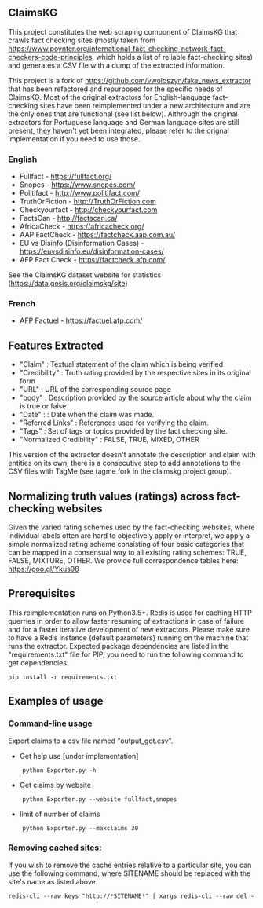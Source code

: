 

## ClaimsKG
This project constitutes the web scraping component of ClaimsKG that crawls fact checking sites (mostly taken from https://www.poynter.org/international-fact-checking-network-fact-checkers-code-principles, which holds a list of reliable fact-checking sites) and generates a CSV file with a dump of the extracted information. 

This project is a fork of https://github.com/vwoloszyn/fake_news_extractor that has been refactored and repurposed for the specific needs of ClaimsKG. Most of the original extractors for English-language fact-checking sites have been reimplemented under a new architecture and are the only ones that are functional (see list below). Althrough the original extractors for Portuguese language and German language sites are still present, they haven't yet been integrated, please refer to the orignal implementation if you need to use those. 

### English

- Fullfact - https://fullfact.org/
- Snopes - https://www.snopes.com/
- Politifact - http://www.politifact.com/
- TruthOrFiction - http://TruthOrFiction.com
- Checkyourfact - http://checkyourfact.com
- FactsCan - http://factscan.ca/
- AfricaCheck - https://africacheck.org/
- AAP FactCheck - https://factcheck.aap.com.au/
- EU vs Disinfo (Disinformation Cases) - https://euvsdisinfo.eu/disinformation-cases/
- AFP Fact Check - https://factcheck.afp.com/

See the ClaimsKG dataset website for statistics (https://data.gesis.org/claimskg/site)

### French

- AFP Factuel - https://factuel.afp.com/

## Features Extracted

- "Claim"			: Textual statement of the claim which is being verified
- "Credibility"			: Truth rating provided by the respective sites in its original form
- "URL"				: URL of the corresponding source page
- "body"			: Description provided by the source article about why the claim is true or false
- "Date"	: 		: Date when the claim was made. 
- "Referred Links"		: References used for verifying the claim.
- "Tags"			: Set of tags or topics provided by the fact checking site.
- "Normalized Credibility"	: FALSE, TRUE, MIXED, OTHER

This version of the extractor doesn't annotate the description and claim with entities on its own, there is a consecutive step to add annotations to the CSV files with TagMe (see tagme fork in the claimskg project group). 

## Normalizing truth values (ratings) across fact-checking websites

Given the varied rating schemes used by the fact-checking websites, where individual labels often are hard to objectively apply or interpret, we apply a simple normalized rating scheme consisting of four basic categories that can be mapped in a consensual way to all existing rating schemes: TRUE, FALSE, MIXTURE, OTHER. We provide full correspondence tables here: https://goo.gl/Ykus98

## Prerequisites
This reimplementation runs on Python3.5+. 
Redis is used for caching HTTP querries in order to allow faster resuming of extractions in case of failure and for a faster iterative development of new extractors. Please make sure to have a Redis instance (default parameters) running on the machine that runs the extractor. 
Expected package dependencies are listed in the "requirements.txt" file for PIP, you need to run the following command to get dependencies:
```
pip install -r requirements.txt
```


## Examples of usage

### Command-line usage
Export claims to a csv file named "output_got.csv".
- Get help use  [under implementation]
```
    python Exporter.py -h
```
- Get claims by website
```
    python Exporter.py --website fullfact,snopes
```
- limit of number of claims
```
    python Exporter.py --maxclaims 30
```

### Removing cached sites: 
If you wish to remove the cache entries relative to a particular site, you can use the following command, where SITENAME should be replaced with the site's name as listed above.

```shell 
redis-cli --raw keys "http://*SITENAME*" | xargs redis-cli --raw del - 
```
